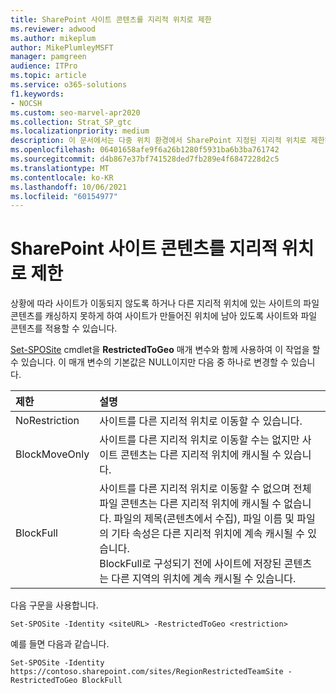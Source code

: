 ```yaml
---
title: SharePoint 사이트 콘텐츠를 지리적 위치로 제한
ms.reviewer: adwood
ms.author: mikeplum
author: MikePlumleyMSFT
manager: pamgreen
audience: ITPro
ms.topic: article
ms.service: o365-solutions
f1.keywords:
- NOCSH
ms.custom: seo-marvel-apr2020
ms.collection: Strat_SP_gtc
ms.localizationpriority: medium
description: 이 문서에서는 다중 위치 환경에서 SharePoint 지정된 지리적 위치로 제한하는 방법을 학습합니다.
ms.openlocfilehash: 06401658afe9f6a26b1280f5931ba6b3ba761742
ms.sourcegitcommit: d4b867e37bf741528ded7fb289e4f6847228d2c5
ms.translationtype: MT
ms.contentlocale: ko-KR
ms.lasthandoff: 10/06/2021
ms.locfileid: "60154977"
---
```

# <a name="restrict-sharepoint-site-content-to-a-geo-location"></a>SharePoint 사이트 콘텐츠를 지리적 위치로 제한

상황에 따라 사이트가 이동되지 않도록 하거나 다른 지리적 위치에 있는 사이트의 파일 콘텐츠를 캐싱하지 못하게 하여 사이트가 만들어진 위치에 남아 있도록 사이트와 파일 콘텐츠를 적용할 수 있습니다.

[Set-SPOSite](/powershell/module/sharepoint-online/set-sposite) cmdlet을 **RestrictedToGeo** 매개 변수와 함께 사용하여 이 작업을 할 수 있습니다. 이 매개 변수의 기본값은 NULL이지만 다음 중 하나로 변경할 수 있습니다.

|제한|설명|
|:----------|:----------|
|NoRestriction|사이트를 다른 지리적 위치로 이동할 수 있습니다.|
|BlockMoveOnly|사이트를 다른 지리적 위치로 이동할 수는 없지만 사이트 콘텐츠는 다른 지리적 위치에 캐시될 수 있습니다.|
|BlockFull|사이트를 다른 지리적 위치로 이동할 수 없으며 전체 파일 콘텐츠는 다른 지리적 위치에 캐시될 수 없습니다. 파일의 제목(콘텐츠에서 수집), 파일 이름 및 파일의 기타 속성은 다른 지리적 위치에 계속 캐시될 수 있습니다.<br>BlockFull로 구성되기 전에 사이트에 저장된 콘텐츠는 다른 지역의 위치에 계속 캐시될 수 있습니다.|

다음 구문을 사용합니다.

`Set-SPOSite -Identity <siteURL> -RestrictedToGeo <restriction>`

예를 들면 다음과 같습니다.

`Set-SPOSite -Identity https://contoso.sharepoint.com/sites/RegionRestrictedTeamSite -RestrictedToGeo BlockFull`